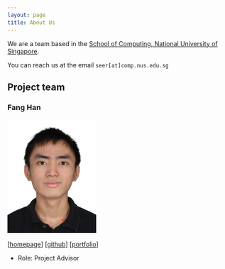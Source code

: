 ```yaml
---
layout: page
title: About Us
---
```


We are a team based in the [School of Computing, National University of Singapore](https://www.comp.nus.edu.sg).

You can reach us at the email `seer[at]comp.nus.edu.sg`

## Project team

### Fang Han

<img src="images/fanghan.png" width="200px">

[[homepage](https://github.com/Eilyss)]
[[github](https://github.com/Eilyss)]
[[portfolio](team/fanghan.md)]

* Role: Project Advisor
